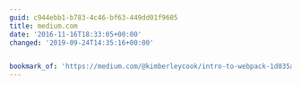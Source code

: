 ```yaml
---
guid: c944ebb1-b783-4c46-bf63-449dd01f9605
title: medium.com
date: '2016-11-16T18:33:05+00:00'
changed: '2019-09-24T14:35:16+00:00'


bookmark_of: 'https://medium.com/@kimberleycook/intro-to-webpack-1d035a47028d#.k6o5t6gbk'
---
```




